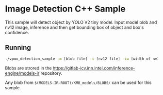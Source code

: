 # Image Detection C++ Sample
This sample will detect object by YOLO V2 tiny model. Input model blob and nv12 image, inference and then get bounding box of object and box's confidence.

## Running
```sh
./vpux_detection_sample -m [blob file] -i [nv12 file] -iw [width of nv12 image] -ih [height of nv12 image]
```
Blobs are strored in the https://gitlab-icv.inn.intel.com/inference-engine/models-ir repository.

Any blob from `$(MODELS-IR-ROOT)/KMB_models/BLOBS/` can be used for this sample.

